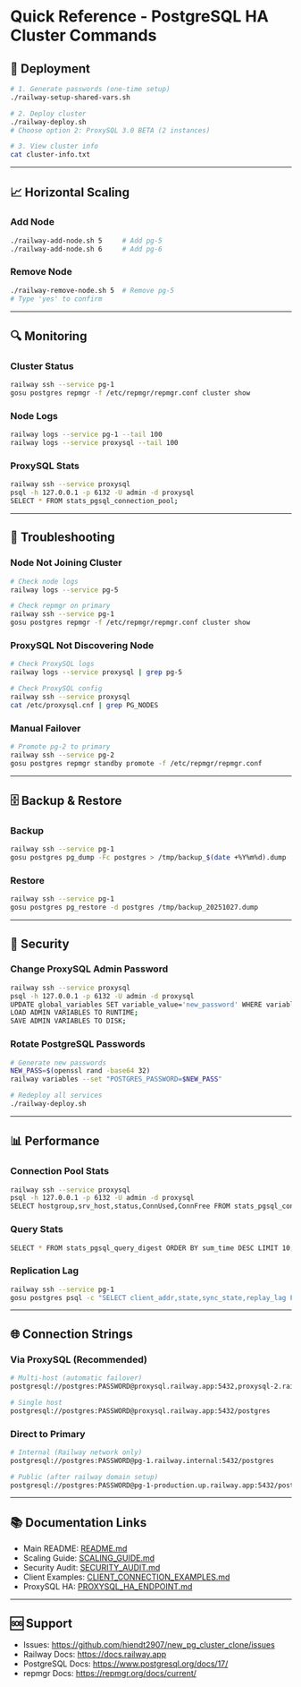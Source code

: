 # Quick Reference - PostgreSQL HA Cluster Commands

## 🚀 Deployment

```bash
# 1. Generate passwords (one-time setup)
./railway-setup-shared-vars.sh

# 2. Deploy cluster
./railway-deploy.sh
# Choose option 2: ProxySQL 3.0 BETA (2 instances)

# 3. View cluster info
cat cluster-info.txt
```

---

## 📈 Horizontal Scaling

### Add Node
```bash
./railway-add-node.sh 5     # Add pg-5
./railway-add-node.sh 6     # Add pg-6
```

### Remove Node
```bash
./railway-remove-node.sh 5  # Remove pg-5
# Type 'yes' to confirm
```

---

## 🔍 Monitoring

### Cluster Status
```bash
railway ssh --service pg-1
gosu postgres repmgr -f /etc/repmgr/repmgr.conf cluster show
```

### Node Logs
```bash
railway logs --service pg-1 --tail 100
railway logs --service proxysql --tail 100
```

### ProxySQL Stats
```bash
railway ssh --service proxysql
psql -h 127.0.0.1 -p 6132 -U admin -d proxysql
SELECT * FROM stats_pgsql_connection_pool;
```

---

## 🔧 Troubleshooting

### Node Not Joining Cluster
```bash
# Check node logs
railway logs --service pg-5

# Check repmgr on primary
railway ssh --service pg-1
gosu postgres repmgr -f /etc/repmgr/repmgr.conf cluster show
```

### ProxySQL Not Discovering Node
```bash
# Check ProxySQL logs
railway logs --service proxysql | grep pg-5

# Check ProxySQL config
railway ssh --service proxysql
cat /etc/proxysql.cnf | grep PG_NODES
```

### Manual Failover
```bash
# Promote pg-2 to primary
railway ssh --service pg-2
gosu postgres repmgr standby promote -f /etc/repmgr/repmgr.conf
```

---

## 🗄️ Backup & Restore

### Backup
```bash
railway ssh --service pg-1
gosu postgres pg_dump -Fc postgres > /tmp/backup_$(date +%Y%m%d).dump
```

### Restore
```bash
railway ssh --service pg-1
gosu postgres pg_restore -d postgres /tmp/backup_20251027.dump
```

---

## 🔐 Security

### Change ProxySQL Admin Password
```bash
railway ssh --service proxysql
psql -h 127.0.0.1 -p 6132 -U admin -d proxysql
UPDATE global_variables SET variable_value='new_password' WHERE variable_name='admin-admin_credentials';
LOAD ADMIN VARIABLES TO RUNTIME;
SAVE ADMIN VARIABLES TO DISK;
```

### Rotate PostgreSQL Passwords
```bash
# Generate new passwords
NEW_PASS=$(openssl rand -base64 32)
railway variables --set "POSTGRES_PASSWORD=$NEW_PASS"

# Redeploy all services
./railway-deploy.sh
```

---

## 📊 Performance

### Connection Pool Stats
```bash
railway ssh --service proxysql
psql -h 127.0.0.1 -p 6132 -U admin -d proxysql
SELECT hostgroup,srv_host,status,ConnUsed,ConnFree FROM stats_pgsql_connection_pool;
```

### Query Stats
```bash
SELECT * FROM stats_pgsql_query_digest ORDER BY sum_time DESC LIMIT 10;
```

### Replication Lag
```bash
railway ssh --service pg-1
gosu postgres psql -c "SELECT client_addr,state,sync_state,replay_lag FROM pg_stat_replication;"
```

---

## 🌐 Connection Strings

### Via ProxySQL (Recommended)
```bash
# Multi-host (automatic failover)
postgresql://postgres:PASSWORD@proxysql.railway.app:5432,proxysql-2.railway.app:5432/postgres

# Single host
postgresql://postgres:PASSWORD@proxysql.railway.app:5432/postgres
```

### Direct to Primary
```bash
# Internal (Railway network only)
postgresql://postgres:PASSWORD@pg-1.railway.internal:5432/postgres

# Public (after railway domain setup)
postgresql://postgres:PASSWORD@pg-1-production.up.railway.app:5432/postgres
```

---

## 📚 Documentation Links

- Main README: [README.md](README.md)
- Scaling Guide: [SCALING_GUIDE.md](SCALING_GUIDE.md)
- Security Audit: [SECURITY_AUDIT.md](SECURITY_AUDIT.md)
- Client Examples: [CLIENT_CONNECTION_EXAMPLES.md](CLIENT_CONNECTION_EXAMPLES.md)
- ProxySQL HA: [PROXYSQL_HA_ENDPOINT.md](PROXYSQL_HA_ENDPOINT.md)

---

## 🆘 Support

- Issues: https://github.com/hiendt2907/new_pg_cluster_clone/issues
- Railway Docs: https://docs.railway.app
- PostgreSQL Docs: https://www.postgresql.org/docs/17/
- repmgr Docs: https://repmgr.org/docs/current/

